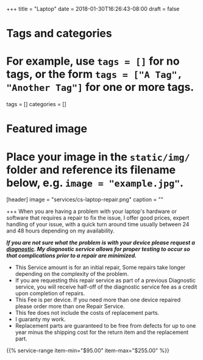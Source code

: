 +++
title = "Laptop"
date = 2018-01-30T16:26:43-08:00
draft = false

# Tags and categories
# For example, use `tags = []` for no tags, or the form `tags = ["A Tag", "Another Tag"]` for one or more tags.
tags = []
categories = []

# Featured image
# Place your image in the `static/img/` folder and reference its filename below, e.g. `image = "example.jpg"`.
[header]
image = "services/cs-laptop-repair.png"
caption = ""

+++
When you are having a problem with your laptop's hardware or software that requires a repair to fix the issue, I offer good prices, expert handling of your issue, with a quick turn around time usually between 24 and 48 hours depending on my availability.

<div class="product-body">
<p><strong><em>If you are not sure what the problem is with your device please request a <a href="diagnostic">diagnostic</a>. My diagnostic service allows for proper testing to occur so that complications prior to a repair are minimized.</em></strong></p>

<ul>
<li>This Service amount is for an initial repair, Some repairs take longer depending on the complexity of the problem.</li>
<li>If you are requesting this repair service as part of a previous Diagnostic service, you will receive half-off of the diagnostic service fee as a credit upon completion of repairs.</li>
<li>This Fee is per device. If you need more than one device repaired please order more than one Repair Service.</li>
<li>This fee does not include the costs of replacement parts.</li>
<li>I guaranty my work.</li>
<li>Replacement parts are guaranteed to be free from defects for up to one year minus the shipping cost for the return item and the replacement part.</li>
</ul>
</div>

{{% service-range item-min="$95.00" item-max="$255.00" %}}